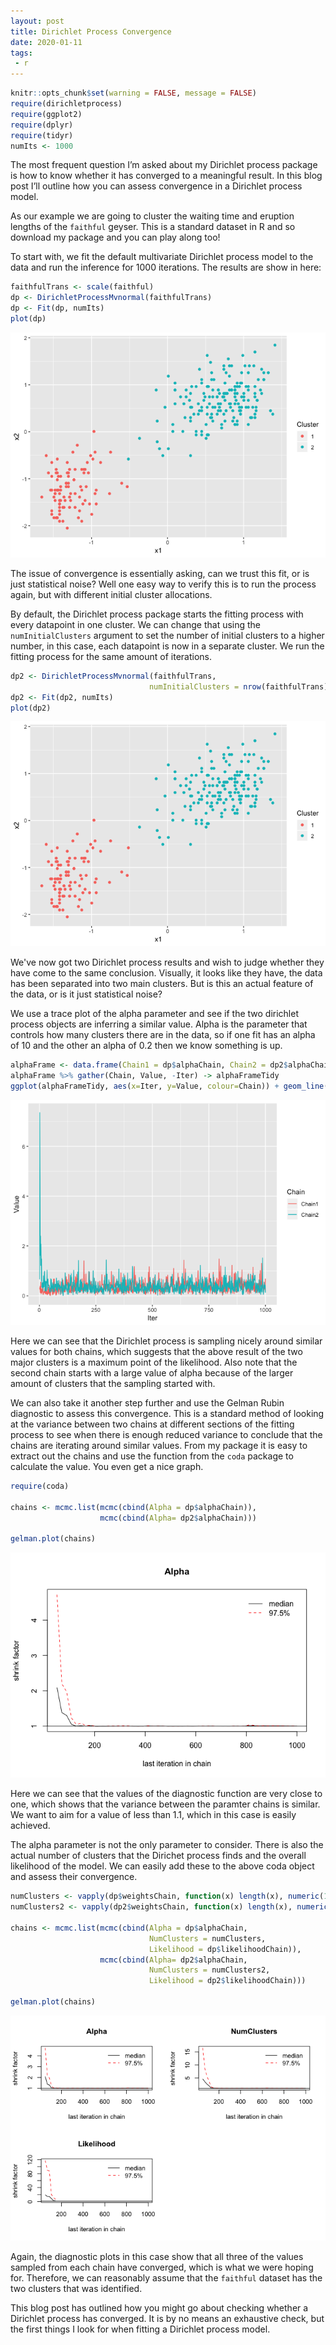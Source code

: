 ```yaml
---
layout: post
title: Dirichlet Process Convergence
date: 2020-01-11
tags:
 - r
---
```


``` r
knitr::opts_chunk$set(warning = FALSE, message = FALSE)
require(dirichletprocess)
require(ggplot2)
require(dplyr)
require(tidyr)
numIts <- 1000
```

The most frequent question I’m asked about my Dirichlet process package
is how to know whether it has converged to a meaningful result. In this
blog post I’ll outline how you can assess convergence in a Dirichlet
process model. 

As our example we are going to cluster the waiting time and eruption
lengths of the `faithful` geyser. This is a standard dataset in R and so
download my package and you can play along too!

To start with, we fit the default multivariate Dirichlet process model
to the data and run the inference for 1000 iterations. The results are
show in here:

``` r
faithfulTrans <- scale(faithful)
dp <- DirichletProcessMvnormal(faithfulTrans)
dp <- Fit(dp, numIts)
plot(dp)
```

![](/assets/Convergance_files/unnamed-chunk-1-1.png)<!-- -->

The issue of convergence is essentially asking, can we trust this fit,
or is just statistical noise? Well one easy way to verify this is to run
the process again, but with different initial cluster allocations.

By default, the Dirichlet process package starts the fitting process
with every datapoint in one cluster. We can change that using the
`numInitialClusters` argument to set the number of initial clusters
to a higher number, in this case, each datapoint is now in a separate
cluster. We run the fitting process for the same amount of
iterations. 

``` r
dp2 <- DirichletProcessMvnormal(faithfulTrans, 
                               numInitialClusters = nrow(faithfulTrans))
dp2 <- Fit(dp2, numIts)
plot(dp2)
```

![](/assets/Convergance_files/unnamed-chunk-2-1.png)<!-- -->


We've now got two Dirichlet process results and wish to judge whether
they have come to the same conclusion. Visually, it looks like they
have, the data has been separated into two main clusters. But is this
an actual feature of the data, or is it just statistical noise?

We use a trace plot of the alpha parameter and see if the two
dirichlet process objects are inferring a similar value. Alpha is the
parameter that controls how many clusters there are in the data, so if
one fit has an alpha of 10 and the other an alpha of 0.2 then we know
something is up.

``` r
alphaFrame <- data.frame(Chain1 = dp$alphaChain, Chain2 = dp2$alphaChain, Iter=seq_len(numIts))
alphaFrame %>% gather(Chain, Value, -Iter) -> alphaFrameTidy
ggplot(alphaFrameTidy, aes(x=Iter, y=Value, colour=Chain)) + geom_line()
```

![](/assets/Convergance_files/unnamed-chunk-3-1.png)<!-- -->

Here we can see that the Dirichlet process is sampling nicely around
similar values for both chains, which suggests that the above result
of the two major clusters is a maximum point of the likelihood. Also
note that the second chain starts with a large value of alpha because
of the larger amount of clusters that the sampling started with. 

We can also take it another step further and use the Gelman Rubin
diagnostic to assess this convergence. This is a standard method of
looking at the variance between two chains at different sections of
the fitting process to see when there is enough reduced variance to
conclude that the chains are iterating around similar values. From my
package it is easy to extract out the chains and use the function from
the `coda` package to calculate the value. You even get a nice graph.

``` r
require(coda)

chains <- mcmc.list(mcmc(cbind(Alpha = dp$alphaChain)),
                    mcmc(cbind(Alpha= dp2$alphaChain)))

gelman.plot(chains)
```

![](/assets/Convergance_files/unnamed-chunk-4-1.png)<!-- -->

Here we can see that the values of the diagnostic function are very
close to one, which shows that the variance between the paramter
chains is similar. We want to aim for a value of less than 1.1, which
in this case is easily achieved. 

The alpha parameter is not the only parameter to consider. There is also
the actual number of clusters that the Dirichet process finds and the
overall likelihood of the model. We can easily add these to the above
coda object and assess their
convergence.

``` r
numClusters <- vapply(dp$weightsChain, function(x) length(x), numeric(1))
numClusters2 <- vapply(dp2$weightsChain, function(x) length(x), numeric(1))

chains <- mcmc.list(mcmc(cbind(Alpha = dp$alphaChain, 
                               NumClusters = numClusters, 
                               Likelihood = dp$likelihoodChain)),
                    mcmc(cbind(Alpha= dp2$alphaChain, 
                               NumClusters = numClusters2,
                               Likelihood = dp2$likelihoodChain)))

gelman.plot(chains)
```

![](/assets/Convergance_files/unnamed-chunk-5-1.png)<!-- -->

Again, the diagnostic plots in this case show that all three of the
values sampled from each chain have converged, which is what we were
hoping for. Therefore, we can reasonably assume that the `faithful`
dataset has the two clusters that was identified.

This blog post has outlined how you might go about checking
whether a Dirichlet process has converged. It is by no means an
exhaustive check, but the first things I look for when fitting a
Dirichlet process model. 
